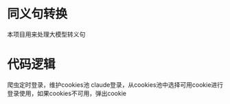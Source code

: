 # 同义句转换
本项目用来处理大模型转义句
# 代码逻辑
爬虫定时登录，维护cookies池
claude登录，从cookies池中选择可用cookie进行登录使用，如果cookies不可用，弹出cookie
